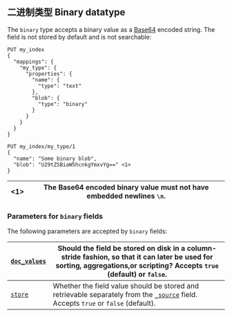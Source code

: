 ## 二进制类型 Binary datatype

The `binary` type accepts a binary value as a [Base64](https://en.wikipedia.org/wiki/Base64) encoded string. The field is not stored by default and is not searchable:
    
    
    PUT my_index
    {
      "mappings": {
        "my_type": {
          "properties": {
            "name": {
              "type": "text"
            },
            "blob": {
              "type": "binary"
            }
          }
        }
      }
    }
    
    PUT my_index/my_type/1
    {
      "name": "Some binary blob",
      "blob": "U29tZSBiaW5hcnkgYmxvYg==" <1>
    }

<1>| The Base64 encoded binary value must not have embedded newlines `\n`.     
---|---  
  
### Parameters for `binary` fields

The following parameters are accepted by `binary` fields:

[`doc_values`](doc-values.html)| Should the field be stored on disk in a column-stride fashion, so that it can later be used for sorting, aggregations,or scripting? Accepts `true` (default) or `false`.     
---|---    
[`store`](mapping-store.html)| Whether the field value should be stored and retrievable separately from the [`_source`](mapping-source-field.html) field. Accepts `true` or `false` (default). 
